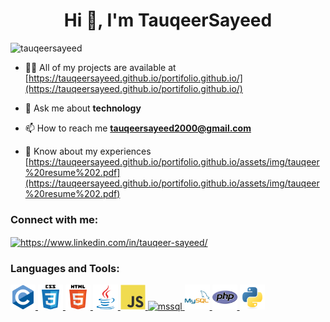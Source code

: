 <h1 align="center">Hi 👋, I'm TauqeerSayeed</h1>
<!-- <h3 align="center">A passionate Full stack developer</h3> -->

<p align="left"> <img src="https://komarev.com/ghpvc/?username=tauqeersayeed&label=Profile%20views&color=0e75b6&style=flat" alt="tauqeersayeed" /> </p>

- 👨‍💻 All of my projects are available at [https://tauqeersayeed.github.io/portifolio.github.io/](https://tauqeersayeed.github.io/portifolio.github.io/)

- 💬 Ask me about **technology**

- 📫 How to reach me **tauqeersayeed2000@gmail.com**

- 📄 Know about my experiences [https://tauqeersayeed.github.io/portifolio.github.io/assets/img/tauqeer%20resume%202.pdf](https://tauqeersayeed.github.io/portifolio.github.io/assets/img/tauqeer%20resume%202.pdf)

<h3 align="left">Connect with me:</h3>
<p align="left">
<a href="https://linkedin.com/in/https://www.linkedin.com/in/tauqeer-sayeed/" target="blank"><img align="center" src="https://raw.githubusercontent.com/rahuldkjain/github-profile-readme-generator/master/src/images/icons/Social/linked-in-alt.svg" alt="https://www.linkedin.com/in/tauqeer-sayeed/" height="30" width="40" /></a>
</p>

<h3 align="left">Languages and Tools:</h3>
<p align="left"> <a href="https://www.cprogramming.com/" target="_blank" rel="noreferrer"> <img src="https://raw.githubusercontent.com/devicons/devicon/master/icons/c/c-original.svg" alt="c" width="40" height="40"/> </a> <a href="https://www.w3schools.com/css/" target="_blank" rel="noreferrer"> <img src="https://raw.githubusercontent.com/devicons/devicon/master/icons/css3/css3-original-wordmark.svg" alt="css3" width="40" height="40"/> </a> <a href="https://www.w3.org/html/" target="_blank" rel="noreferrer"> <img src="https://raw.githubusercontent.com/devicons/devicon/master/icons/html5/html5-original-wordmark.svg" alt="html5" width="40" height="40"/> </a> <a href="https://www.java.com" target="_blank" rel="noreferrer"> <img src="https://raw.githubusercontent.com/devicons/devicon/master/icons/java/java-original.svg" alt="java" width="40" height="40"/> </a> <a href="https://developer.mozilla.org/en-US/docs/Web/JavaScript" target="_blank" rel="noreferrer"> <img src="https://raw.githubusercontent.com/devicons/devicon/master/icons/javascript/javascript-original.svg" alt="javascript" width="40" height="40"/> </a> <a href="https://www.microsoft.com/en-us/sql-server" target="_blank" rel="noreferrer"> <img src="https://www.svgrepo.com/show/303229/microsoft-sql-server-logo.svg" alt="mssql" width="40" height="40"/> </a> <a href="https://www.mysql.com/" target="_blank" rel="noreferrer"> <img src="https://raw.githubusercontent.com/devicons/devicon/master/icons/mysql/mysql-original-wordmark.svg" alt="mysql" width="40" height="40"/> </a> <a href="https://www.php.net" target="_blank" rel="noreferrer"> <img src="https://raw.githubusercontent.com/devicons/devicon/master/icons/php/php-original.svg" alt="php" width="40" height="40"/> </a> <a href="https://www.python.org" target="_blank" rel="noreferrer"> <img src="https://raw.githubusercontent.com/devicons/devicon/master/icons/python/python-original.svg" alt="python" width="40" height="40"/> </a> </p>
